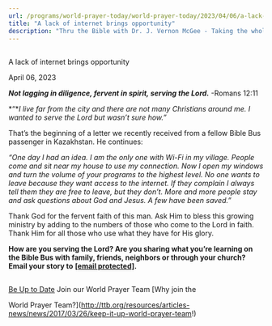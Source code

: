 ```yaml
---
url: /programs/world-prayer-today/world-prayer-today/2023/04/06/a-lack-of-internet-brings-opportunity
title: "A lack of internet brings opportunity"
description: "Thru the Bible with Dr. J. Vernon McGee - Taking the whole Word to the whole world"
---
```







## 
 A lack of internet brings opportunity


April 06, 2023




***Not lagging in diligence, fervent in spirit, serving the Lord.*** -Romans 12:11

*“**I live far from the city and there are not many Christians around me. I wanted to serve the Lord but wasn’t sure how.”*

That’s the beginning of a letter we recently received from a fellow Bible Bus passenger in Kazakhstan. He continues:

*“One day I had an idea. I am the only one with Wi-Fi in my village. People come and sit near my house to use my connection. Now I open my windows and turn the volume of your programs to the highest level. No one wants to leave because they want access to the internet. If they complain I always tell them they are free to leave, but they don’t. More and more people stay and ask questions about God and Jesus. A few have been saved.”*

Thank God for the fervent faith of this man. Ask Him to bless this growing ministry by adding to the numbers of those who come to the Lord in faith. Thank Him for all those who use what they have for His glory.

**How are you serving the Lord? Are you sharing what you’re learning on the Bible Bus with family, friends, neighbors or through your church? Email your story to** [**[email protected]**](/cdn-cgi/l/email-protection#6d2f242f21282f383e2d39392f43021f0a)**.**







## 




[Be Up to Date](http://feeds.feedburner.com/WorldPrayerToday "World Prayer Today RSS Feed")
Join our World Prayer Team
[Why join the  

World Prayer Team?](http://ttb.org/resources/articles-news/news/2017/03/26/keep-it-up-world-prayer-team!)





